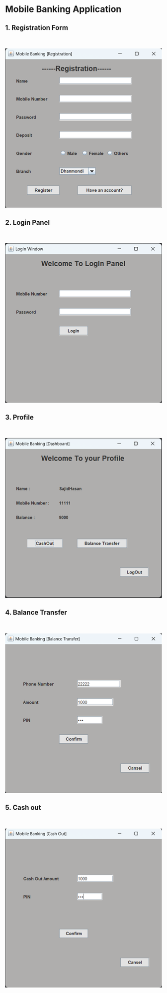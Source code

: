 # Mobile Banking Application
<h2>1. Registration Form<h2> 
<br>
<img src="registration.png">
<br>
<h2>2. Login Panel<h2> 
<br>
<img src="login.png">
<br>
<h2>3. Profile<h2>
<br>
<img src="profile.png">
<br>
<h2>4. Balance Transfer<h2>
<br>
<img src="bal_transfer.png">
<br>
<h2>5. Cash out<h2>
<br>
<img src="cashout.png">

